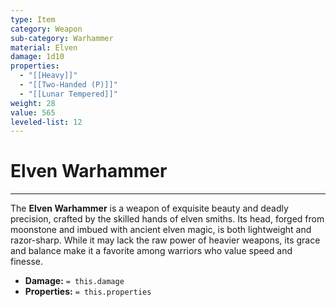 ```yaml
---
type: Item
category: Weapon
sub-category: Warhammer
material: Elven
damage: 1d10
properties:
  - "[[Heavy]]"
  - "[[Two-Handed (P)]]"
  - "[[Lunar Tempered]]"
weight: 28
value: 565
leveled-list: 12
---
```

# Elven Warhammer
---
The **Elven Warhammer** is a weapon of exquisite beauty and deadly precision, crafted by the skilled hands of elven smiths. Its head, forged from moonstone and imbued with ancient elven magic, is both lightweight and razor-sharp. While it may lack the raw power of heavier weapons, its grace and balance make it a favorite among warriors who value speed and finesse.

- **Damage:** `= this.damage`
- **Properties:** `= this.properties`